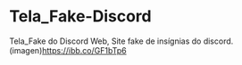 # Tela_Fake-Discord
Tela_Fake do Discord Web, Site fake de insígnias do discord.
(imagen)https://ibb.co/GF1bTp6
